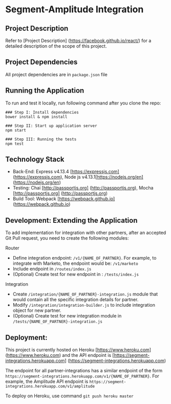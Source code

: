 # Segment-Amplitude Integration




## Project Description

Refer to [Project Description] (https://facebook.github.io/react/) for a detailed description of the scope of this project.




## Project Dependencies

All project dependencies are in `package.json` file




## Running the Application

To run and test it locally, run following command after you clone the repo:

```
### Step I: Install dependencies
bower install & npm install

### Step II: Start up application server
npm start

### Step III: Running the tests
npm test

```



## Technology Stack

  * Back-End: Express v4.13.4 [https://expressjs.com] (https://expressjs.com), Node js v4.13.1[https://nodejs.org/en] (https://nodejs.org/en)
  * Testing: Chai [http://passportjs.org] (http://passportjs.org), Mocha [http://passportjs.org] (http://passportjs.org)
  * Build Tool: Webpack [https://webpack.github.io] (https://webpack.github.io)




## Development: Extending the Application

To add implementation for integration with other partners, after an accepted Git Pull request, you need to create the following modules:

Router
  * Define integration endpoint: `/v1/{NAME_OF_PARTNER}`. For example, to integrate with Marketo, the endpoint would be: `/v1/marketo`
  * Include endpoint in `/routes/index.js`
  * (Optional) Create test for new endpoint in : `/tests/index.js`

Integration
  * Create `/integration/{NAME_OF_PARTNER}-integration.js` module that would contain all the specific integration details for partner.
  * Modify `/integration/integration-builder.js` to include integration object for new partner.
  * (Optional) Create test for new integration module in `/tests/{NAME_OF_PARTNER}-integration.js`





## Deployment:

This project is currently hosted on Heroku [https://www.heroku.com] (https://www.heroku.com) and the API endpoint is [https://segment-integrations.herokuapp.com] (https://segment-integrations.herokuapp.com) 

The endpoint for all partner-integrations has a similar endpoint of the form `https://segment-integrations.herokuapp.com/v1/{NAME_OF_PARTNER}`. 
For example, the Amplitude API endpoint is `https://segment-integrations.herokuapp.com/v1/amplitude`

To deploy on Heroku, use command `git push heroku master`

